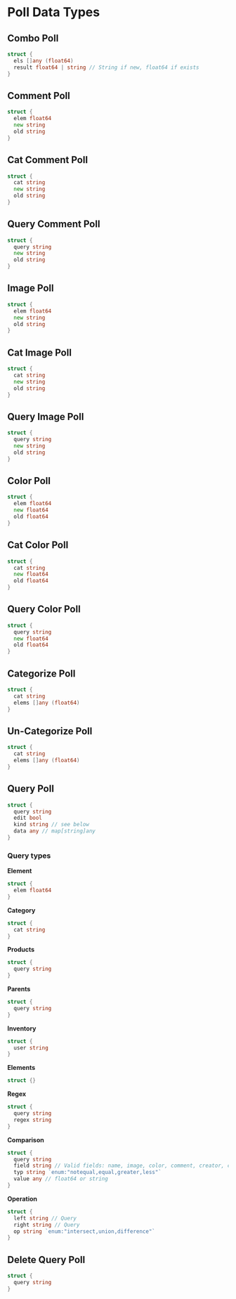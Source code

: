 # Poll Data Types
## Combo Poll
```go
struct {
  els []any (float64)
  result float64 | string // String if new, float64 if exists
}
```

## Comment Poll
```go
struct {
  elem float64
  new string
  old string
}
```

## Cat Comment Poll
```go
struct {
  cat string
  new string
  old string
}
```

## Query Comment Poll
```go
struct {
  query string
  new string
  old string
}
```

## Image Poll
```go
struct {
  elem float64
  new string
  old string
}
```

## Cat Image Poll
```go
struct {
  cat string
  new string
  old string
}
```

## Query Image Poll
```go
struct {
  query string
  new string
  old string
}
```

## Color Poll
```go
struct {
  elem float64
  new float64
  old float64
}
```

## Cat Color Poll
```go
struct {
  cat string
  new float64
  old float64
}
```

## Query Color Poll
```go
struct {
  query string
  new float64
  old float64
}
```

## Categorize Poll
```go
struct {
  cat string
  elems []any (float64)
}
```

## Un-Categorize Poll
```go
struct {
  cat string
  elems []any (float64)
}
```

## Query Poll
```go
struct {
  query string
  edit bool
  kind string // see below
  data any // map[string]any
}
```

### Query types
**Element**
```go
struct {
  elem float64
}
```
**Category**
```go
struct {
  cat string
}
```
**Products**
```go
struct {
  query string
}
```
**Parents**
```go
struct {
  query string
}
```
**Inventory**
```go
struct {
  user string
}
```
**Elements**
```go
struct {}
```
**Regex**
```go
struct {
  query string
  regex string
}
```
**Comparison**
```go
struct {
  query string
  field string // Valid fields: name, image, color, comment, creator, commenter, colorer, imager, treesize
  typ string `enum:"notequal,equal,greater,less"`
  value any // float64 or string
}
```
**Operation**
```go
struct {
  left string // Query
  right string // Query
  op string `enum:"intersect,union,difference"`
}
```

## Delete Query Poll
```go
struct {
  query string
}
```